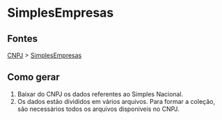 # SimplesEmpresas

## Fontes 

[CNPJ](../../CNPJ.md) > [SimplesEmpresas](./SimplesEmpresas.md)

## Como gerar

1. Baixar do CNPJ os dados referentes ao Simples Nacional.
2. Os dados estão divididos em vários arquivos. Para formar a coleção, são necessários todos os arquivos disponíveis no CNPJ.